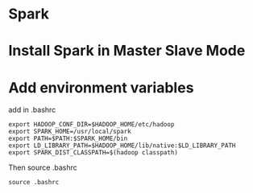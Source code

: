 # Spark

# Install Spark in Master Slave Mode

# Add environment variables
add in .bashrc
```
export HADOOP_CONF_DIR=$HADOOP_HOME/etc/hadoop
export SPARK_HOME=/usr/local/spark
export PATH=$PATH:$SPARK_HOME/bin
export LD_LIBRARY_PATH=$HADOOP_HOME/lib/native:$LD_LIBRARY_PATH
export SPARK_DIST_CLASSPATH=$(hadoop classpath)
```

Then source .bashrc 
```
source .bashrc
```
